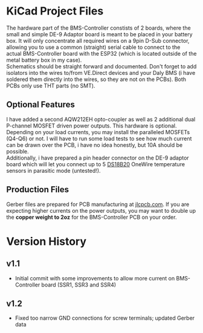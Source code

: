 # KiCad Project Files
The hardware part of the BMS-Controller constists of 2 boards, where the small and simple DE-9 Adaptor board is meant to be placed in your battery box. It will only concentrate all required wires on a 9pin D-Sub connector, allowing you to use a common (straight) serial cable to connect to the actual BMS-Controller board with the ESP32 (which is located outside of the metal battery box in my case).  
Schematics should be straight forward and documented. Don't forget to add isolators into the wires to/from VE.Direct devices and your Daly BMS (i have soldered them directly into the wires, so they are not on the PCBs). Both PCBs only use THT parts (no SMT).

## Optional Features
I have added a second AQW212EH opto-coupler as well as 2 additional dual P-channel MOSFET driven power outputs. This hardware is optional. Depending on your load currents, you may install the paralleled MOSFETs (Q4-Q6) or not. I will have to run some load tests to see how much current can be drawn over the PCB, i have no idea honestly, but 10A should be possible.  
Additionally, i have prepared a pin header connector on the DE-9 adaptor board which will let you connect up to 5 [DS18B20](https://www.analog.com/media/en/technical-documentation/data-sheets/ds18b20.pdf) OneWire temperature sensors in parasitic mode (untested!).

## Production Files
Gerber files are prepared for PCB manufacturing at [jlcpcb.com](https://jlcpcb.com). If you are expecting higher currents on the power outputs, you may want to double up the **copper weight to 2oz** for the BMS-Controller PCB on your order.

# Version History

## v1.1
- Initial commit with some improvements to allow more current on BMS-Controller board (SSR1, SSR3 and SSR4)

## v1.2
- Fixed too narrow GND connections for screw terminals; updated Gerber data
